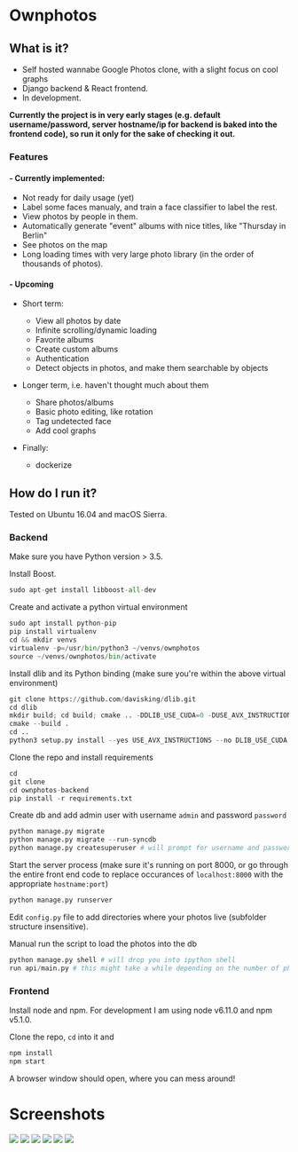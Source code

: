 # Ownphotos

## What is it?

- Self hosted wannabe Google Photos clone, with a slight focus on cool graphs
- Django backend & React frontend. 
- In development. 

**Currently the project is in very early stages (e.g. default username/password, server hostname/ip for backend is baked into the frontend code), so run it only for the sake of checking it out.**

### Features


#### - Currently implemented:
  
  - Not ready for daily usage (yet)
  - Label some faces manualy, and train a face classifier to label the rest.
  - View photos by people in them.
  - Automatically generate "event" albums with nice titles, like "Thursday in Berlin"
  - See photos on the map
  - Long loading times with very large photo library (in the order of thousands of photos).

#### - Upcoming

  - Short term:
    - View all photos by date
    - Infinite scrolling/dynamic loading
    - Favorite albums
    - Create custom albums
    - Authentication
    - Detect objects in photos, and make them searchable by objects

  - Longer term, i.e. haven't thought much about them
    - Share photos/albums
    - Basic photo editing, like rotation
    - Tag undetected face
    - Add cool graphs

  - Finally:
    - dockerize

## How do I run it?

Tested on Ubuntu 16.04 and macOS Sierra.

### Backend


Make sure you have Python version > 3.5. 

Install Boost.


```python
sudo apt-get install libboost-all-dev
```

Create and activate a python virtual environment


```python
sudo apt install python-pip
pip install virtualenv
cd && mkdir venvs
virtualenv -p=/usr/bin/python3 ~/venvs/ownphotos 
source ~/venvs/ownphotos/bin/activate
```

Install dlib and its Python binding (make sure you're within the above virtual environment)


```python
git clone https://github.com/davisking/dlib.git
cd dlib
mkdir build; cd build; cmake .. -DDLIB_USE_CUDA=0 -DUSE_AVX_INSTRUCTIONS=1;
cmake --build .
cd ..
python3 setup.py install --yes USE_AVX_INSTRUCTIONS --no DLIB_USE_CUDA
```

Clone the repo and install requirements

```python
cd
git clone
cd ownphotos-backend
pip install -r requirements.txt
```

Create db and add admin user with username `admin` and password `password`

```python
python manage.py migrate
python manage.py migrate --run-syncdb
python manage.py createsuperuser # will prompt for username and password. use admin/password
```

Start the server process (make sure it's running on port 8000, or go through the entire front end code to replace occurances of `localhost:8000` with the appropriate `hostname:port`)

```python
python manage.py runserver
```

Edit `config.py` file to add directories where your photos live (subfolder structure insensitive).

Manual run the script to load the photos into the db

```python
python manage.py shell # will drop you into ipython shell
run api/main.py # this might take a while depending on the number of photos
```


### Frontend

Install node and npm. For development I am using node v6.11.0 and npm v5.1.0.

Clone the repo, `cd` into it and

```bash
npm install
npm start
```

A browser window should open, where you can mess around!

# Screenshots

![](/screenshots/face-dashboard.png)
![](/screenshots/people-dashboard.png)
![](/screenshots/album-events.png)
![](/screenshots/album-event-gallery.png)
![](/screenshots/album-people.png)
![](/screenshots/album-people-gallery.png)
